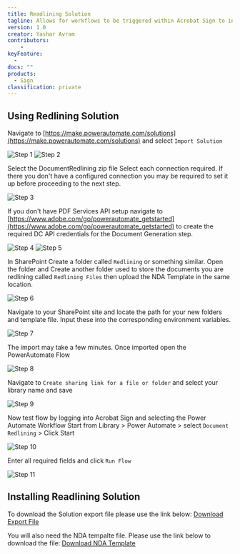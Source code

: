 ```yaml
---
title: Readlining Solution
tagline: Allows for workflows to be triggered within Acrobat Sign to initiate document redlining for contract negotiations
version: 1.0
creator: Yashar Avram
contributors: 
    - 
keyFeature:
  - 
docs: ""
products: 
  - Sign
classification: private
---
```


## Using Redlining Solution
Navigate to [https://make.powerautomate.com/solutions](https://make.powerautomate.com/solutions) and select `Import Solution`

![Step 1](./image1.png)
![Step 2](./image2.png)

Select the DocumentRedlining zip file
Select each connection required. If there you don't have a configured connection you may be required to set it up before proceeding to the next step.

![Step 3](./image3.png)

If you don't have PDF Services API setup navigate to [https://www.adobe.com/go/powerautomate_getstarted](https://www.adobe.com/go/powerautomate_getstarted) to create the required DC API credentials for the Document Generation step.

![Step 4](./image4.png)
![Step 5](./image5.png)

In SharePoint Create a folder called `Redlining` or something similar. Open the folder and Create another folder used to store the documents you are redlining called `Redlining Files` then upload the NDA Template in the same location.

![Step 6](./image6.png)

Navigate to your SharePoint site and locate the path for your new folders and template file. Input these into the corresponding environment variables.

![Step 7](./image7.png)

The import may take a few minutes. Once imported open the PowerAutomate Flow

![Step 8](./image8.png)

Navigate to `Create sharing link for a file or folder` and select your library name and save

![Step 9](./image9.png)

Now test flow by logging into Acrobat Sign and selecting the Power Automate Workflow
Start from Library > Power Automate > select `Document Redlining` > Click Start

![Step 10](./image10.png)

Enter all required fields and click `Run Flow`

![Step 11](./image11.png)


## Installing Readlining Solution

To download the Solution export file please use the link below:
[Download Export File](https://acrobat.adobe.com/id/urn:aaid:sc:US:4ac3bd38-4e3a-4c94-8f64-f1a6d09d583b)

You will also need the NDA tempalte file. Please use the link below to download the file:
[Download NDA Template](https://acrobat.adobe.com/id/urn:aaid:sc:US:52c4d1ac-ee64-45f0-af29-70e6a1c67224)
